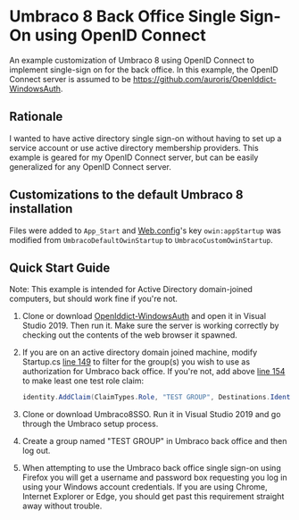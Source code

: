 #  Umbraco 8 Back Office Single Sign-On using OpenID Connect

An example customization of Umbraco 8 using OpenID Connect to implement single-sign on for the back office. In this example, the OpenID Connect server is assumed to be https://github.com/auroris/OpenIddict-WindowsAuth.

## Rationale

I wanted to have active directory single sign-on without having to set up a service account or use active directory membership providers. This example is geared for my OpenID Connect server, but can be easily generalized for any OpenID Connect server.

## Customizations to the default Umbraco 8 installation

Files were added to `App_Start` and [Web.config](https://github.com/auroris/Umbraco8SSO/blob/master/Web.config#L48)'s key `owin:appStartup` was modified from `UmbracoDefaultOwinStartup` to `UmbracoCustomOwinStartup`.

## Quick Start Guide

Note: This example is intended for Active Directory domain-joined computers, but should work fine if you're not.

1. Clone or download [OpenIddict-WindowsAuth](https://github.com/auroris/OpenIddict-WindowsAuth) and open it in Visual Studio 2019. Then run it. Make sure the server is working correctly by checking out the contents of the web browser it spawned.

2. If you are on an active directory domain joined machine, modify Startup.cs [line 149](https://github.com/auroris/OpenIddict-WindowsAuth/blob/master/Startup.cs#L149) to filter for the group(s) you wish to use as authorization for Umbraco back office. If you're not, add above [line 154](https://github.com/auroris/OpenIddict-WindowsAuth/blob/master/Startup.cs#L154) to make least one test role claim:

   ```csharp 
   identity.AddClaim(ClaimTypes.Role, "TEST GROUP", Destinations.IdentityToken);
   ```

3. Clone or download Umbraco8SSO. Run it in Visual Studio 2019 and go through the Umbraco setup process.

4. Create a group named "TEST GROUP" in Umbraco back office and then log out.

3. When attempting to use the Umbraco back office single sign-on using Firefox you will get a username and password box requesting you log in using your Windows account credentials. If you are using Chrome, Internet Explorer or Edge, you should get past this requirement straight away without trouble.
